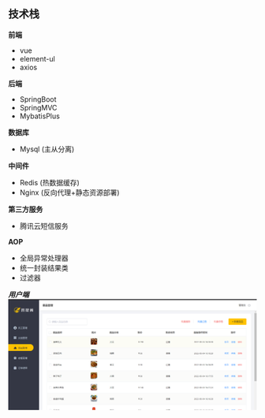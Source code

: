 
## 技术栈

**前端**
+ vue
+ element-ul
+ axios

**后端**
+ SpringBoot
+ SpringMVC
+ MybatisPlus

**数据库**
+ Mysql (主从分离)

**中间件**
+ Redis (热数据缓存)
+ Nginx (反向代理+静态资源部署)

**第三方服务**
+ 腾讯云短信服务

**AOP**
+ 全局异常处理器
+ 统一封装结果类
+ 过滤器

***用户端***
 ![image](https://github.com/StripGoose/reggie_take_out/blob/master/backend.png)
